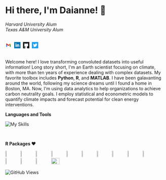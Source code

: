 # Hi there, I'm Daianne! 👋

_Harvard University Alum_<br>
_Texas A&M University Alum_

<br>
<a href="mailto:daiannestarr@gmail.com">
<img src="https://github.com/edent/SuperTinyIcons/blob/df4f6767394eb2cbfa11330bcd0ddecac9a0d42b/images/svg/gmail.svg" width="4%" height="44%"></a>&nbsp;

<a href="http://www.linkedin.com/in/dfstarr"> 
<img src="https://github.com/edent/SuperTinyIcons/blob/df4f6767394eb2cbfa11330bcd0ddecac9a0d42b/images/svg/linkedin.svg" width="4%" height="4%"></a>&nbsp;

<a href="http://www.github.com/daistarr"> 
<img src="https://github.com/edent/SuperTinyIcons/blob/df4f6767394eb2cbfa11330bcd0ddecac9a0d42b/images/svg/github.svg" width="4%" height="4%"></a>&nbsp;

<a href="https://twitter.com/DaianneStarr"> 
<img src="https://github.com/edent/SuperTinyIcons/blob/df4f6767394eb2cbfa11330bcd0ddecac9a0d42b/images/svg/twitter.svg" width="4%" height="4%"></a>

<br>
&nbsp;

Welcome here! I love transforming convoluted datasets into useful information! Long story short, I'm an Earth scientist focusing on climate, with more than ten years of experience dealing with complex datasets. My favorite toolbox includes **Python**, **R**, and **MATLAB**. I have been galavanting around the world, following my science dreams until I found a home in Boston, MA. Now, I'm using data analytics to help organizations to achieve carbon neutrality goals. I employ statistical and econometric models to quantify climate impacts and forecast potential for clean energy interventions. 

**Languages and Tools**

![My Skills](https://skillicons.dev/icons?i=github,py,matlab,r)

<br>

**R Packages :heart:**

<img src="https://github.com/anouel/hex-stickers/blob/3bac33ce732bfd29df551d4fdc8452f4db42acf6/SVG/ggplot2.svg" width="8%" height="8%">&nbsp;
<img src="https://github.com/anouel/hex-stickers/blob/3bac33ce732bfd29df551d4fdc8452f4db42acf6/SVG/tidyverse.svg" width="8%" height="8%">&nbsp;
<img src="https://github.com/anouel/hex-stickers/blob/3bac33ce732bfd29df551d4fdc8452f4db42acf6/SVG/shiny.svg" width="8%" height="8%">&nbsp;
<img src="https://github.com/anouel/hex-stickers/blob/3bac33ce732bfd29df551d4fdc8452f4db42acf6/SVG/stringr.svg" width="8%" height="8%">&nbsp;
<img src="https://github.com/anouel/hex-stickers/blob/3bac33ce732bfd29df551d4fdc8452f4db42acf6/SVG/rmarkdown.svg" width="8%" height="8%">&nbsp;
<img src="https://github.com/anouel/hex-stickers/blob/3bac33ce732bfd29df551d4fdc8452f4db42acf6/SVG/reprex.svg" width="8%" height="8%">&nbsp;
<img src="https://github.com/anouel/hex-stickers/blob/3bac33ce732bfd29df551d4fdc8452f4db42acf6/SVG/lubridate.svg" width="8%" height="8%">&nbsp;
<img src="https://github.com/anouel/hex-stickers/blob/3bac33ce732bfd29df551d4fdc8452f4db42acf6/SVG/pipe.svg" width="8%" height="8%">&nbsp;
<img src="https://github.com/anouel/hex-stickers/blob/3bac33ce732bfd29df551d4fdc8452f4db42acf6/SVG/purrr.svg" width="8%" height="8%">&nbsp;
<img src="https://github.com/anouel/hex-stickers/blob/3bac33ce732bfd29df551d4fdc8452f4db42acf6/SVG/forcats.svg" width="8%" height="8%">&nbsp;
<img src="https://github.com/moderndive/moderndive/blob/90ab0ddc8ba2a777cbc0809174558184c6b62b9b/images/hex_blue_text.png" width="8%" height="8%">&nbsp;
<img src="https://github.com/thomasp85/gganimate/blob/7cd46dc2bc8cf18c1c81f6ef7fc4d00a1d57a385/man/figures/logo.png" width="8%" height="8%">&nbsp;
<img src="https://github.com/anouel/hex-stickers/blob/3bac33ce732bfd29df551d4fdc8452f4db42acf6/SVG/RStudio.svg" width="8%" height="8%">&nbsp;
<img src="https://github.com/plotly/plotly.R/blob/9ee548023bba6d68dd953f46485b2e611026766b/man/figures/plotly.png" width="23%" height="23%">

![GitHub Views](https://komarev.com/ghpvc/?username=daistarr)


<!--
**daistarr/daistarr** is a ✨ _special_ ✨ repository because its `README.md` (this file) appears on your GitHub profile.

Here are some ideas to get you started:

- 🔭 I’m currently working on ...
- 🌱 I’m currently learning ...
- 👯 I’m looking to collaborate on ...
- 🤔 I’m looking for help with ...
- 💬 Ask me about ...
- 📫 How to reach me: ...
- 😄 Pronouns: ...
- ⚡ Fun fact: ...
-->
